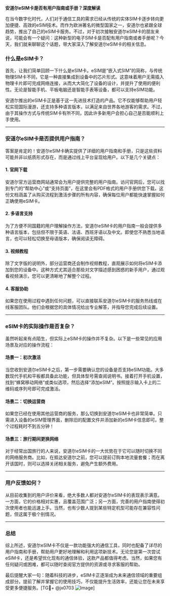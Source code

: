 **安道尔eSIM卡是否有用户指南或手册？深度解读**

在当今数字化时代，人们对于通信工具的需求已经从传统的实体SIM卡逐步转向更加便捷、高效的eSIM技术。而作为欧洲著名的微型国家之一，安道尔也紧跟全球趋势，推出了自己的eSIM卡服务。不过，对于初次接触安道尔eSIM卡的朋友来说，可能会有一个疑问：这种新型的电子SIM卡是否配有用户指南或者手册呢？今天，我们就来聊聊这个话题，带大家深入了解安道尔eSIM卡的相关信息。

### 什么是eSIM卡？

首先，让我们简单回顾一下什么是eSIM卡。eSIM是“嵌入式SIM”的简称，与传统物理SIM卡不同，它是一种直接集成到设备中的芯片形式。这意味着用户无需插入物理卡片即可完成网络连接，从而大大简化了设备的设计，并提升了使用的便利性。无论是智能手机、平板电脑还是智能手表等设备，都可以支持eSIM功能。

安道尔推出的eSIM卡正是基于这一先进技术打造的产品。它不仅能够帮助用户轻松实现国际漫游，还支持多种语言版本，以满足来自世界各地游客的需求。不过，由于其操作方式与传统SIM卡有所不同，因此许多新用户会担心自己是否能顺利上手使用。

---

### 安道尔eSIM卡是否提供用户指南？

答案是肯定的！安道尔eSIM卡确实提供了详细的用户指南和手册，只是这些资料可能并非以纸质形式存在，而是通过线上平台呈现给用户。以下是几个关键点：

#### 1. **官网下载**
   安道尔官方运营商网站通常会为用户提供完整的用户指南。访问官网后，您可以找到专门的“帮助中心”或“支持页面”，在这里会有PDF格式的用户手册供您下载。这份文档涵盖了从购买流程到激活步骤的所有内容，确保每位用户都能快速掌握如何正确使用eSIM卡。

#### 2. **多语言支持**
   为了方便不同国籍的用户理解操作方法，安道尔eSIM卡的用户指南一般会提供多种语言版本，包括但不限于英语、法语、西班牙语以及中文。即使您不熟悉当地语言，也可以轻松切换至母语版本，确保阅读无障碍。

#### 3. **视频教程**
   除了文字版的说明外，部分运营商还会制作视频教程，直观展示如何将eSIM卡添加到您的设备中。这种方式尤其适合那些对文字描述感到困惑的新手用户，通过观看视频演示，您可以更清晰地了解整个过程。

#### 4. **客服协助**
   如果您在使用过程中遇到任何问题，可以直接联系安道尔eSIM卡的服务热线或在线客服团队。他们会根据您的具体情况给出专业解答，并指导您完成后续设置。

---

### eSIM卡的实际操作是否复杂？

虽然听起来有点陌生，但实际上eSIM卡的操作并不复杂。以下是一些常见的应用场景及对应的操作流程：

#### 场景一：初次激活
当您收到安道尔eSIM卡之后，第一步需要确认您的设备是否支持eSIM功能。大多数现代手机和平板都具备此功能，但具体型号需查阅说明书。接着打开手机设置，找到“蜂窝移动网络”或类似选项，然后选择“添加eSIM”。按照提示输入卡上的二维码或序列号即可完成激活。

#### 场景二：切换运营商
如果您已经在使用其他运营商的服务，那么切换到安道尔eSIM卡也非常简单。只需进入设备的eSIM管理界面，删除旧的配置文件并添加新的eSIM卡信息即可。整个过程耗时不到五分钟！

#### 场景三：旅行期间更换网络
对于经常出国旅行的人来说，安道尔eSIM卡的一大优势在于它可以随时切换不同的网络服务商。比如，在抵达安道尔之前，您可以提前订购本地流量套餐；而在离开该国时，则可以选择关闭相关服务，避免产生额外费用。

---

### 用户反馈如何？

从目前收集到的用户评价来看，绝大多数人都对安道尔eSIM卡的表现表示满意。一方面，它的价格相对实惠，且覆盖范围广泛；另一方面，完善的用户指南使得初次使用者也能迅速上手。当然，也有少数人提到某些特定机型可能存在兼容性问题，但这属于极个别情况。

---

### 总结

综上所述，安道尔eSIM卡不仅是一款功能强大的通信工具，同时也配备了详尽的用户指南和手册，帮助用户更好地理解和利用这项新技术。无论您是第一次尝试eSIM卡，还是希望优化现有的通信体验，这款产品都值得考虑。当然，如果您有任何疑问或困难，都可以随时查阅官方提供的资源或寻求客服的帮助。

最后提醒大家一句：随着科技的进步，eSIM卡正逐渐成为未来通信领域的重要组成部分。提前了解并掌握它的使用技巧，不仅能提升生活效率，还能让您在未来享受更多便捷服务。[TG💪+ @jx0703 ![Image](https://github.com/user-attachments/assets/dbca1d08-cadb-493c-b0ec-ad6f7a83f270)]